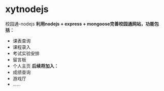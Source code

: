 # xytnodejs
校园通-nodejs
**利用nodejs + express + mongoose完善校园通网站，功能包括：**
- 课表查询
- 课程录入
- 考试实验安排
- 留言板
- 个人主页
**后续将加入：**
- 成绩查询
- 游戏厅
- ......
